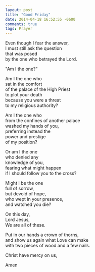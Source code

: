```yaml
---
layout: post
title: "Good Friday"
date: 2014-04-18 16:52:55 -0600
comments: true
tags: Prayer
---
```


Even though I fear the answer,  
I must still ask the question  
that was posed   
by the one who betrayed the Lord.  
  
"Am I the one?"  
  
Am I the one who  
sat in the comfort   
of the palace of the High Priest  
to plot your death  
because you were a threat  
to my religious authority?  
  
Am I the one who  
from the confines of another palace  
washed my hands of you,  
preferring instead the   
power and prestige   
of my position?  
  
Or am I the one  
who denied any  
knowledge of you,  
fearing what might happen  
if I should follow you to the cross?  
  
Might I be the one  
full of sorrow,  
but devoid of hope,  
who wept in your presence,  
and watched you die?  
  
On this day,  
Lord Jesus,  
We are all of these.  
  
Put in our hands a crown of thorns,  
and show us again what Love can make  
with two pieces of wood and a few nails.  
  
Christ have mercy on us,  
  
Amen
